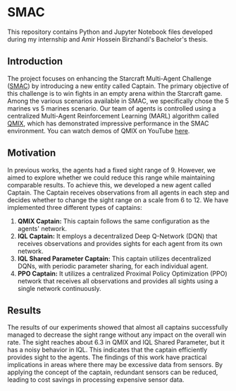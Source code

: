 # SMAC
This repository contains Python and Jupyter Notebook files developed during my internship and Amir Hossein Birzhandi's Bachelor's thesis.

## Introduction
The project focuses on enhancing the Starcraft Multi-Agent Challenge ([SMAC](https://github.com/oxwhirl/smac)) by introducing a new entity called Captain. The primary objective of this challenge is to win fights in an empty arena within the Starcraft game. Among the various scenarios available in SMAC, we specifically chose the 5 marines vs 5 marines scenario. Our team of agents is controlled using a centralized Multi-Agent Reinforcement Learning (MARL) algorithm called [QMIX](https://arxiv.org/pdf/1803.11485.pdf), which has demonstrated impressive performance in the SMAC environment. You can watch demos of QMIX on YouTube [here](https://www.youtube.com/watch?v=VZ7zmQ_obZ0).

## Motivation
In previous works, the agents had a fixed sight range of 9. However, we aimed to explore whether we could reduce this range while maintaining comparable results. To achieve this, we developed a new agent called Captain. The Captain receives observations from all agents in each step and decides whether to change the sight range on a scale from 6 to 12. We have implemented three different types of captains:

1. **QMIX Captain:** This captain follows the same configuration as the agents' network.
2. **IQL Captain:** It employs a decentralized Deep Q-Network (DQN) that receives  observations and provides  sights for each agent from its own network.
3. **IQL Shared Parameter Captain:** This captain utilizes decentralized DQNs, with periodic parameter sharing, for each individual agent.
4. **PPO Captain:** It utilizes a centralized Proximal Policy Optimization (PPO) network that receives all observations and provides all sights using a single network continuously.

## Results
The results of our experiments showed that almost all captains successfully managed to decrease the sight range without any impact on the overall win rate. The sight reaches about 6.3 in QMIX and IQL Shared Parameter, but it has a noisy behavior in IQL. This indicates that the captain efficiently provides sight to the agents. The findings of this work have practical implications in areas where there may be excessive data from sensors. By applying the concept of the captain, redundant sensors can be reduced, leading to cost savings in processing expensive sensor data.


